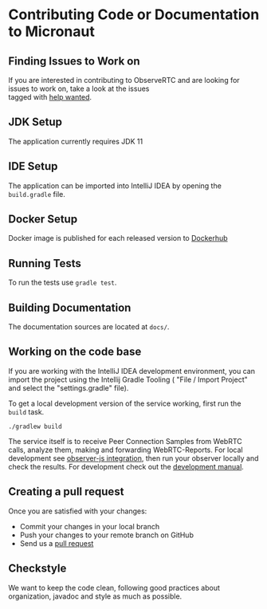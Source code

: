 # Contributing Code or Documentation to Micronaut

## Finding Issues to Work on

If you are interested in contributing to ObserveRTC 
and are looking for issues to work on, take a look at the issues  
tagged with [help wanted](https://github.com/ObserveRTC/connector/labels/help%20wanted).

## JDK Setup

The application currently requires JDK 11

## IDE Setup

The application can be imported into IntelliJ IDEA by opening the `build.gradle` file.

## Docker Setup

Docker image is published for each released version to [Dockerhub](https://hub.docker.com/repository/docker/observertc/observer) 

## Running Tests

To run the tests use `gradle test`.

## Building Documentation

The documentation sources are located at `docs/`.

## Working on the code base

If you are working with the IntelliJ IDEA development 
environment, you can import the project using the Intellij 
Gradle Tooling ( "File / Import Project" and select the 
"settings.gradle" file).

To get a local development version of the service working, 
first run the `build` task.

```
./gradlew build
```
The service itself is to receive Peer Connection Samples 
from WebRTC calls, analyze them, making and forwarding WebRTC-Reports. 
 For local development see [observer-js integration](https://github.com/ObserveRTC/observer-integrations), then 
run your observer locally and check the results.
For development check out the 
[development manual](https://observertc.github.io/observer/). 

## Creating a pull request

Once you are satisfied with your changes:

- Commit your changes in your local branch
- Push your changes to your remote branch on GitHub
- Send us a [pull request](https://help.github.com/articles/creating-a-pull-request)

## Checkstyle

We want to keep the code clean,
following good practices about organization, javadoc and 
style as much as possible.
